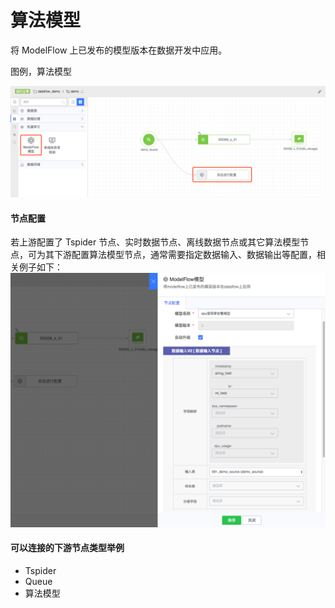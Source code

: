 # 算法模型

将 ModelFlow 上已发布的模型版本在数据开发中应用。

图例，算法模型

![](../../../../assets/dataflow/components/modeling/dataflow-model.png)

#### 节点配置
若上游配置了 Tspider 节点、实时数据节点、离线数据节点或其它算法模型节点，可为其下游配置算法模型节点，通常需要指定数据输入、数据输出等配置，相关例子如下：
![](../../../../assets/dataflow/components/modeling/dataflow-model-example.png)

#### 可以连接的下游节点类型举例
- Tspider
- Queue
- 算法模型
